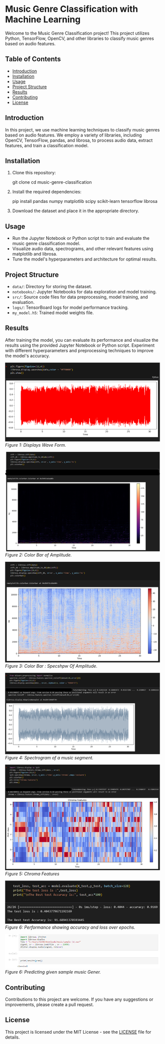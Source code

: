 # Music Genre Classification with Machine Learning

Welcome to the Music Genre Classification project! This project utilizes Python, TensorFlow, OpenCV, and other libraries to classify music genres based on audio features.

## Table of Contents
- [Introduction](#introduction)
- [Installation](#installation)
- [Usage](#usage)
- [Project Structure](#project-structure)
- [Results](#results)
- [Contributing](#contributing)
- [License](#license)

## Introduction

In this project, we use machine learning techniques to classify music genres based on audio features. We employ a variety of libraries, including OpenCV, TensorFlow, pandas, and librosa, to process audio data, extract features, and train a classification model.

## Installation

1. Clone this repository:
  
   git clone <repository-url>
   cd music-genre-classification

2. Install the required dependencies:

    pip install pandas numpy matplotlib scipy scikit-learn tensorflow librosa


3. Download the dataset and place it in the appropriate directory.

## Usage

- Run the Jupyter Notebook or Python script to train and evaluate the music genre classification model.
- Visualize audio data, spectrograms, and other relevant features using matplotlib and librosa.
- Tune the model's hyperparameters and architecture for optimal results.

## Project Structure

- `data/`: Directory for storing the dataset.
- `notebooks/`: Jupyter Notebooks for data exploration and model training.
- `src/`: Source code files for data preprocessing, model training, and evaluation.
- `logs/`: TensorBoard logs for model performance tracking.
- `my_model.h5`: Trained model weights file.

## Results

After training the model, you can evaluate its performance and visualize the results using the provided Jupyter Notebook or Python script. Experiment with different hyperparameters and preprocessing techniques to improve the model's accuracy.

![Wave Form](images/1.png)
*Figure 1: Displays Wave Form.*

![Spectrogram Example](images/2.png)
*Figure 2: Color Bar of Amplitude.*

![Performance Plot](images/3.png)
*Figure 3: Color Bar : Specshpw Of Amplitude.*

![Spectrogram Example](images/4.png)
*Figure 4: Spectrogram of a music segment.*

![Performance Plot](images/5.png)
*Figure 5: Chroma Features*

![Spectrogram Example](images/6.png)
*Figure 6: Performance showing accuracy and loss over epochs.*

![Prediction](images/7.png)
*Figure 6: Predicting given sample music Gener.*

## Contributing

Contributions to this project are welcome. If you have any suggestions or improvements, please create a pull request.

## License

This project is licensed under the MIT License - see the [LICENSE](LICENSE) file for details.



   
   
